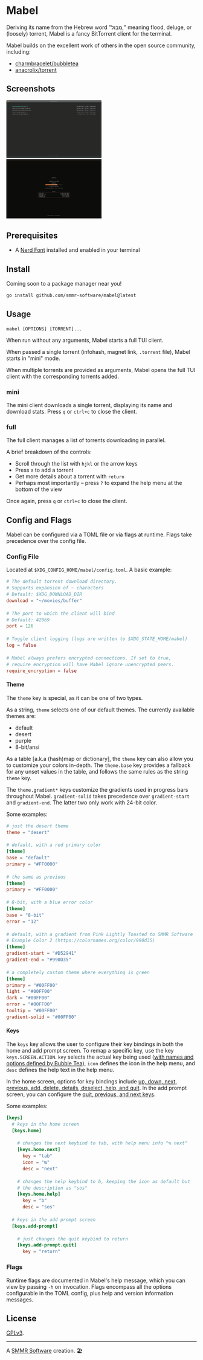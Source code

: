 # Mabel

Deriving its name from the Hebrew word "מבול," meaning flood, deluge, or
(loosely) torrent, Mabel is a fancy BitTorrent client for the terminal.

Mabel builds on the excellent work of others in the open source
community, including:

- [charmbracelet/bubbletea]
- [anacrolix/torrent]

## Screenshots

<img width="50%" src="/default.png" alt="Mabel downloading several torrents, default theme">
<img width="50%" src="/desert.png" alt="Mabel looking at torrent details, desert theme">

## Prerequisites

- A [Nerd Font] installed and enabled in your terminal

## Install

Coming soon to a package manager near you!

```sh
go install github.com/smmr-software/mabel@latest
```

## Usage

```
mabel [OPTIONS] [TORRENT]...
```

When run without any arguments, Mabel starts a full TUI client.

When passed a single torrent (infohash, magnet link, `.torrent` file),
Mabel starts in "mini" mode.

When multiple torrents are provided as arguments, Mabel opens the full
TUI client with the corresponding torrents added.

### mini

The mini client downloads a single torrent, displaying its name and
download stats. Press `q` or `ctrl+c` to close the client.

### full

The full client manages a list of torrents downloading in parallel.

A brief breakdown of the controls:

- Scroll through the list with `hjkl` or the arrow keys
- Press `a` to add a torrent
- Get more details about a torrent with `return`
- Perhaps most importantly – press `?` to expand the help menu at the
  bottom of the view

Once again, press `q` or `ctrl+c` to close the client.

## Config and Flags

Mabel can be configured via a TOML file or via flags at runtime. Flags
take precedence over the config file.

### Config File

Located at `$XDG_CONFIG_HOME/mabel/config.toml`. A basic example:
```toml
# The default torrent download directory.
# Supports expansion of ~ characters
# Default: $XDG_DOWNLOAD_DIR
download = "~/movies/buffer"

# The port to which the client will bind
# Default: 42069
port = 126

# Toggle client logging (logs are written to $XDG_STATE_HOME/mabel)
log = false

# Mabel always prefers encrypted connections. If set to true,
# require_encryption will have Mabel ignore unencrypted peers.
require_encryption = false
```

#### Theme

The `theme` key is special, as it can be one of two types.

As a string, `theme` selects one of our default themes. The currently
available themes are:
- default
- desert
- purple
- 8-bit/ansi

As a table [a.k.a (hash)map or dictionary], the `theme` key can also
allow you to customize your colors in-depth. The `theme.base` key
provides a fallback for any unset values in the table, and follows the
same rules as the string `theme` key.

The `theme.gradient*` keys customize the gradients used in progress
bars throughout Mabel. `gradient-solid` takes precedence over
`gradient-start` and `gradient-end`. The latter two only work with
24-bit color.

Some examples:
```toml
# just the desert theme
theme = "desert"

# default, with a red primary color
[theme]
base = "default"
primary = "#FF0000"

# the same as previous
[theme]
primary = "#FF0000"

# 8-bit, with a blue error color
[theme]
base = "8-bit"
error = "12"

# default, with a gradient from Pink Lightly Toasted to SMMR Software
# Example Color 2 (https://colornames.org/color/990d35)
[theme]
gradient-start = "#D52941"
gradient-end = "#990D35"

# a completely custom theme where everything is green
[theme]
primary = "#00FF00"
light = "#00FF00"
dark = "#00FF00"
error = "#00FF00"
tooltip = "#00FF00"
gradient-solid = "#00FF00"
```

#### Keys

The `keys` key allows the user to configure their key bindings in both
the home and add prompt screen. To remap a specific key, use the key
`keys.SCREEN.ACTION`. `key` selects the actual key being used ([with
names and options defined by Bubble Tea]), `icon` defines the icon in
the help menu, and `desc` defines the help text in the help menu.

In the home screen, options for key bindings include [up, down, next,
previous, add, delete, details, deselect, help, and quit]. In the add
prompt screen, you can configure the [quit, previous, and next keys].

Some examples: 
```toml
[keys]
  # keys in the home screen
  [keys.home]

    # changes the next keybind to tab, with help menu info "↹ next"
    [keys.home.next]
      key = "tab"
      icon = "↹"
      desc = "next"

    # changes the help keybind to b, keeping the icon as default but
    # the description as "sos"
    [keys.home.help]
      key = "b"
      desc = "sos"
  
  # keys in the add prompt screen
  [keys.add-prompt]

    # just changes the quit keybind to return
    [keys.add-prompt.quit]
      key = "return"
```

### Flags

Runtime flags are documented in Mabel's help message, which you can
view by passing `-h` on invocation. Flags encompass all the options
configurable in the TOML config, plus help and version information
messages.

## License

[GPLv3](COPYING).

***

A [SMMR Software] creation. 🏖

[charmbracelet/bubbletea]: https://github.com/charmbracelet/bubbletea
[anacrolix/torrent]: https://github.com/anacrolix/torrent
[Nerd Font]: https://www.nerdfonts.com
[SMMR Software]: https://smmr.software/
[with names and options defined by Bubble Tea]: https://github.com/charmbracelet/bubbletea/blob/master/key.go
[up, down, next, previous, add, delete, details, deselect, help, and quit]: https://github.com/smmr-software/mabel/blob/45d822acf103368b544e64309ff33bceeab5372a/full/keys.go#L54-L95
[quit, previous, and next keys]: https://github.com/smmr-software/mabel/blob/45d822acf103368b544e64309ff33bceeab5372a/full/keys.go#L119-L132
